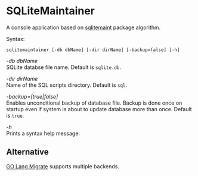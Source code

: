 # SQLiteMaintainer

A console application based on [sqlitemaint](https://github.com/Kulak/sqlitemaint) package algorithm.

Syntax:

    sqlitemaintainer [-db dbName] [-dir dirName] [-backup=false] [-h]

*-db dbName*  
SQLite databse file name.  Default is `sqlite.db`.

*-dir dirName*  
Name of the SQL scripts directory.  Default is `sql`.

*-backup=[true|false]*  
Enables unconditional backup of database file.  Backup is done once on startup even if system is about to update database more than once.  Default is `true`.

*-h*  
Prints a syntax help message.

## Alternative

[GO Lang Migrate](https://github.com/golang-migrate/migrate) supports multiple backends.
